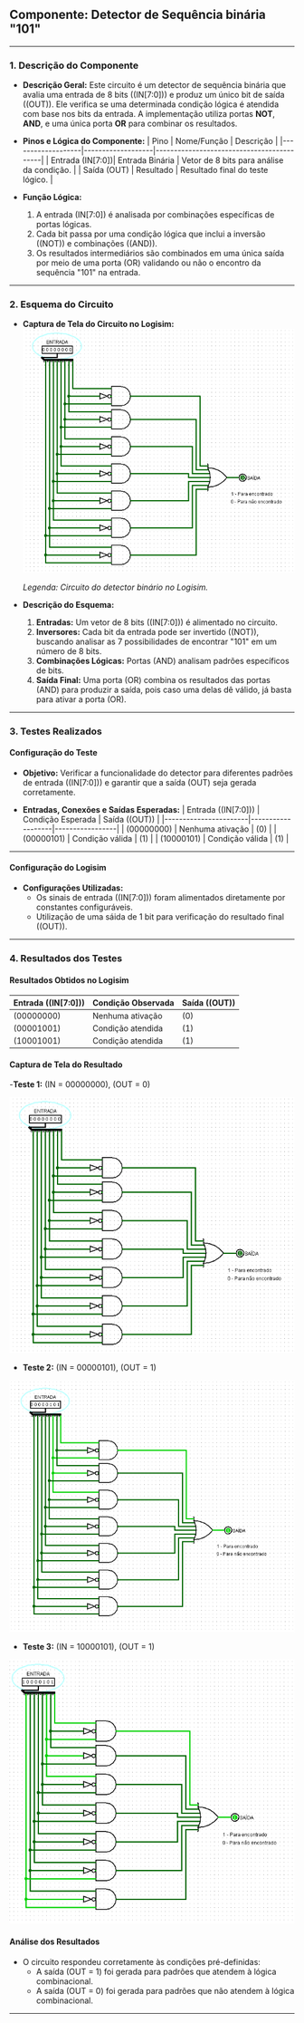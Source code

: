 ## **Componente: Detector de Sequência binária "101"**

---

### **1. Descrição do Componente**

- **Descrição Geral:**
  Este circuito é um detector de sequência binária que avalia uma entrada de 8 bits (\(IN[7:0]\)) e produz um único bit de saída (\(OUT\)). Ele verifica se uma determinada condição lógica é atendida com base nos bits da entrada. A implementação utiliza portas **NOT**, **AND**, e uma única porta **OR** para combinar os resultados.

- **Pinos e Lógica do Componente:**
  | Pino              | Nome/Função       | Descrição                                   |
  |-------------------|-------------------|-------------------------------------------|
  | Entrada \(IN[7:0]\)| Entrada Binária  | Vetor de 8 bits para análise da condição. |
  | Saída \(OUT\)     | Resultado         | Resultado final do teste lógico.          |

- **Função Lógica:**
  1. A entrada \(IN[7:0]\) é analisada por combinações específicas de portas lógicas.
  2. Cada bit passa por uma condição lógica que inclui a inversão (\(NOT\)) e combinações (\(AND\)).
  3. Os resultados intermediários são combinados em uma única saída por meio de uma porta \(OR\) validando ou não o encontro da sequência "101" na entrada.

---

### **2. Esquema do Circuito**

- **Captura de Tela do Circuito no Logisim:**
  <img src="Imagens/DetectorDeSequencia.png" alt="detector-de-sequencia101" />

  *Legenda: Circuito do detector binário no Logisim.*

- **Descrição do Esquema:**
    1. **Entradas:** Um vetor de 8 bits (\(IN[7:0]\)) é alimentado no circuito.
    2. **Inversores:** Cada bit da entrada pode ser invertido (\(NOT\)), buscando analisar as 7 possibilidades de encontrar "101" em um número de 8 bits.
    3. **Combinações Lógicas:** Portas \(AND\) analisam padrões específicos de bits.
    4. **Saída Final:** Uma porta \(OR\) combina os resultados das portas \(AND\) para produzir a saída, pois caso uma delas dê válido, já basta para ativar a porta \(OR\).


---

### **3. Testes Realizados**

#### **Configuração do Teste**

- **Objetivo:**
  Verificar a funcionalidade do detector para diferentes padrões de entrada (\(IN[7:0]\)) e garantir que a saída \(OUT\) seja gerada corretamente.

- **Entradas, Conexões e Saídas Esperadas:**
  | Entrada (\(IN[7:0]\)) | Condição Esperada | Saída (\(OUT\)) |
  |-----------------------|-------------------|-----------------|
  | \(00000000\)          | Nenhuma ativação | \(0\)           |
  | \(00000101\)          | Condição válida  | \(1\)           |
  | \(10000101\)          | Condição válida  | \(1\)           |

---

#### **Configuração do Logisim**

- **Configurações Utilizadas:**
  - Os sinais de entrada (\(IN[7:0]\)) foram alimentados diretamente por constantes configuráveis.
  - Utilização de uma sáida de 1 bit para verificação do resultado final (\(OUT\)).

---

### **4. Resultados dos Testes**

#### **Resultados Obtidos no Logisim**
| Entrada (\(IN[7:0]\)) | Condição Observada | Saída (\(OUT\)) |
|-----------------------|--------------------|-----------------|
| \(00000000\)          | Nenhuma ativação  | \(0\)           |
| \(00001001\)          | Condição atendida | \(1\)           |
| \(10001001\)          | Condição atendida | \(1\)           |

#### **Captura de Tela do Resultado**
-**Teste 1:** \(IN = 00000000\), \(OUT = 0\)

<img src="Imagens/DetectorDeSequencia.png" alt="detector-de-sequencia101-testefalso" />

- **Teste 2:** \(IN = 00000101\), \(OUT = 1\)
  
<img src="Imagens/TesteSequencia1.png" alt="detectorr-de-sequencia101-teste1" />
  

- **Teste 3:** \(IN = 10000101\), \(OUT = 1\)
  
<img src="Imagens/TesteSequencia2.png" alt="detector-de-sequencia101-teste2" />

#### **Análise dos Resultados**
- O circuito respondeu corretamente às condições pré-definidas:
  - A saída \(OUT = 1\) foi gerada para padrões que atendem à lógica combinacional.
  - A saída \(OUT = 0\) foi gerada para padrões que não atendem à lógica combinacional.

---

